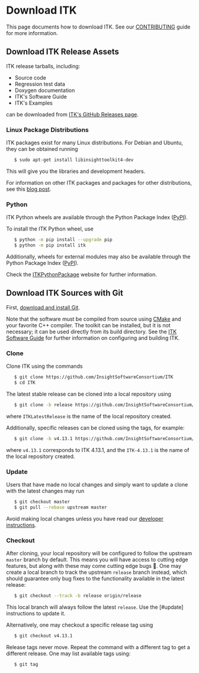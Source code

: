 Download ITK
============

This page documents how to download ITK. See our
[CONTRIBUTING](../CONTRIBUTING.md) guide for more information.

Download ITK Release Assets
---------------------------

ITK release tarballs, including:

- Source code
- Regression test data
- Doxygen documentation
- ITK's Software Guide
- ITK's Examples

can be downloaded from [ITK's GitHub Releases
page](https://github.com/InsightSoftwareConsortium/ITK/releases).

### Linux Package Distributions

ITK packages exist for many Linux distributions. For Debian and Ubuntu, they
can be obtained running

```sh
   $ sudo apt-get install libinsighttoolkit4-dev
```

This will give you the libraries and development headers.

For information on other ITK packages and packages for other distributions, see
this [blog post].

### Python

ITK Python wheels are available through the Python Package Index ([PyPI]).

To install the ITK Python wheel, use

```sh
   $ python -m pip install --upgrade pip
   $ python -m pip install itk
```

Additionally, wheels for external modules may also be available through the
Python Package Index ([PyPI]).

Check the [ITKPythonPackage] website for further information.

Download ITK Sources with Git
-----------------------------

First, [download and install Git](https://git-scm.com/downloads).

Note that the software must be compiled from source using [CMake] and your
favorite C++ compiler. The toolkit can be installed, but it is not necessary;
it can be used directly from its build directory. See the [ITK Software Guide]
for further information on configuring and building ITK.

### Clone

Clone ITK using the commands

```sh
   $ git clone https://github.com/InsightSoftwareConsortium/ITK
   $ cd ITK
```

The latest stable release can be cloned into a local repository using

```sh
   $ git clone -b release https://github.com/InsightSoftwareConsortium/ITK ITKLatestRelease
```
where `ITKLatestRelease` is the name of the local repository created.

Additionally, specific releases can be cloned using the tags, for example:

```sh
   $ git clone -b v4.13.1 https://github.com/InsightSoftwareConsortium/ITK ITK-4.13.1
```
where `v4.13.1` corresponds to ITK 4.13.1, and the `ITK-4.13.1` is the name
of the local repository created.

### Update

Users that have made no local changes and simply want to update a clone with
the latest changes may run

```sh
   $ git checkout master
   $ git pull --rebase upstream master
```

Avoid making local changes unless you have read our [developer
instructions](../CONTRIBUTING.md).

### Checkout

After cloning, your local repository will be configured to follow the upstream
`master` branch by default. This means you will have access to cutting edge
features, but along with these may come cutting edge bugs :grimacing:. One may
create a local branch to track the upstream `release` branch instead, which
should guarantee only bug fixes to the functionality available in the latest
release:

```sh
   $ git checkout --track -b release origin/release
```

This local branch will always follow the latest `release`. Use the [#update]
instructions to update it.

Alternatively, one may checkout a specific release tag using

```sh
   $ git checkout v4.13.1
```

Release tags never move. Repeat the command with a different tag to get a
different release. One may list available tags using:

```sh
   $ git tag
```


[blog post]: https://blog.kitware.com/itk-packages-in-linux-distributions/
[download page]: https://itk.org/ITK/resources/software.html
[ITKPythonPackage]: https://itkpythonpackage.readthedocs.io/en/latest/index.html
[ITK Software Guide]: https://itk.org/ItkSoftwareGuide.pdf

[CMake]: https://cmake.org/

[Git]: https://git-scm.com
[PyPI]: https://pypi.python.org/pypi
